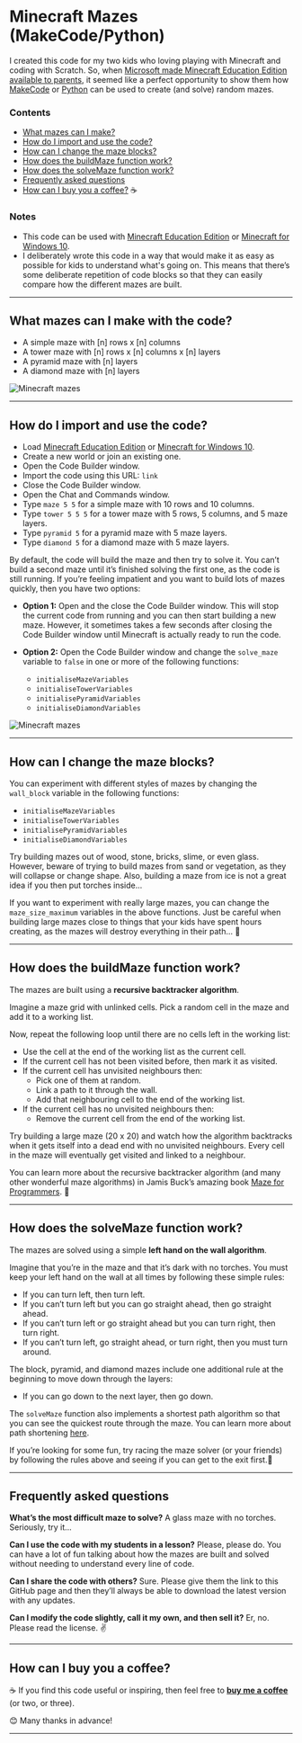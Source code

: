 # Minecraft Mazes (MakeCode/Python)

I created this code for my two kids who loving playing with Minecraft and coding with Scratch. So, when [Microsoft made Minecraft Education Edition available to parents](https://education.minecraft.net/en-us/get-started/parents?utm_source=github-minecraft-mazes), it seemed like a perfect opportunity to show them how [MakeCode](https://minecraft.makecode.com/setup) or [Python](https://education.minecraft.net/en-us/resources/computer-science-subject-kit/python-101) can be used to create (and solve) random mazes.

### Contents 
- [What mazes can I make?](#what-mazes-can-i-make-with-the-code)
- [How do I import and use the code?](#how-do-i-import-and-use-the-code)
- [How can I change the maze blocks?](#how-can-i-change-the-maze-blocks)
- [How does the buildMaze function work?](#how-does-the-buildmaze-function-work)
- [How does the solveMaze function work?](#how-does-the-solvemaze-function-work)
- [Frequently asked questions](#frequently-asked-questions)
- [How can I buy you a coffee?](#how-can-i-buy-you-a-coffee) ☕️

### Notes
- This code can be used with [Minecraft Education Edition](https://minecraft.makecode.com/setup/minecraft-education-edition) or [Minecraft for Windows 10](https://minecraft.makecode.com/setup/minecraft-windows10).
- I deliberately wrote this code in a way that would make it as easy as possible for kids to understand what's going on. This means that there’s some deliberate repetition of code blocks so that they can easily compare how the different mazes are built.

***

## What mazes can I make with the code?

- A simple maze with [n] rows x [n] columns
- A tower maze with [n] rows x [n] columns x [n] layers
- A pyramid maze with [n] layers
- A diamond maze with [n] layers

![Minecraft mazes](https://user-images.githubusercontent.com/88885429/143773500-601975f3-614e-4493-b8c2-215c22fa4bd4.png)

***

## How do I import and use the code?

- Load [Minecraft Education Edition](https://minecraft.makecode.com/setup/minecraft-education-edition) or [Minecraft for Windows 10](https://minecraft.makecode.com/setup/minecraft-windows10).
- Create a new world or join an existing one.
- Open the Code Builder window.
- Import the code using this URL: `link`
- Close the Code Builder window.
- Open the Chat and Commands window.
- Type `maze 5 5` for a simple maze with 10 rows and 10 columns.
- Type `tower 5 5 5` for a tower maze with 5 rows, 5 columns, and 5 maze layers.
- Type `pyramid 5` for a pyramid maze with 5 maze layers.
- Type `diamond 5` for a diamond maze with 5 maze layers.

By default, the code will build the maze and then try to solve it. You can’t build a second maze until it’s finished solving the first one, as the code is still running. If you’re feeling impatient and you want to build lots of mazes quickly, then you have two options:

- **Option 1:** Open and the close the Code Builder window. This will stop the current code from running and you can then start building a new maze. However, it sometimes takes a few seconds after closing the Code Builder window until Minecraft is actually ready to run the code.

- **Option 2:** Open the Code Builder window and change the `solve_maze` variable to `false` in one or more of the following functions:
  - `initialiseMazeVariables`
  - `initialiseTowerVariables`
  - `initialisePyramidVariables`
  - `initialiseDiamondVariables`

![Minecraft mazes](https://user-images.githubusercontent.com/88885429/143773358-dcded96b-eefa-4340-881f-48645a093ea2.png)

***

## How can I change the maze blocks?

You can experiment with different styles of mazes by changing the `wall_block` variable in the following functions:
- `initialiseMazeVariables`
- `initialiseTowerVariables`
- `initialisePyramidVariables`
- `initialiseDiamondVariables`

Try building mazes out of wood, stone, bricks, slime, or even glass. However, beware of trying to build mazes from sand or vegetation, as they will collapse or change shape. Also, building a maze from ice is not a great idea if you then put torches inside... 

If you want to experiment with really large mazes, you can change the `maze_size_maximum` variables in the above functions. Just be careful when building large mazes close to things that your kids have spent hours creating, as the mazes will destroy everything in their path... 🦖

***

## How does the buildMaze function work?

The mazes are built using a **recursive backtracker algorithm**. 

Imagine a maze grid with unlinked cells. Pick a random cell in the maze and add it to a working list. 

Now, repeat the following loop until there are no cells left in the working list:
- Use the cell at the end of the working list as the current cell.
- If the current cell has not been visited before, then mark it as visited.
- If the current cell has unvisited neighbours then:
  - Pick one of them at random.
  - Link a path to it through the wall.
  - Add that neighbouring cell to the end of the working list.
- If the current cell has no unvisited neighbours then: 
  - Remove the current cell from the end of the working list.

Try building a large maze (20 x 20) and watch how the algorithm backtracks when it gets itself into a dead end with no unvisited neighbours. Every cell in the maze will eventually get visited and linked to a neighbour.

You can learn more about the recursive backtracker algorithm (and many other wonderful maze algorithms) in Jamis Buck’s amazing book [Maze for Programmers](http://www.mazesforprogrammers.com?utm_source=github-minecraft-mazes-makecode). 🥁

***

## How does the solveMaze function work?

The mazes are solved using a simple **left hand on the wall algorithm**. 

Imagine that you’re in the maze and that it’s dark with no torches. You must keep your left hand on the wall at all times by following these simple rules:

- If you can turn left, then turn left.
- If you can’t turn left but you can go straight ahead, then go straight ahead.
- If you can’t turn left or go straight ahead but you can turn right, then turn right.
- If you can’t turn left, go straight ahead, or turn right, then you must turn around.

The block, pyramid, and diamond mazes include one additional rule at the beginning to move down through the layers:
- If you can go down to the next layer, then go down.

The `solveMaze` function also implements a shortest path algorithm so that you can see the quickest route through the maze. You can learn more about path shortening [here](https://patrickmccabemakes.com/tutorials/Maze_Solving?utm_source=github-minecraft-mazes-makecode). 

If you’re looking for some fun, try racing the maze solver (or your friends) by following the rules above and seeing if you can get to the exit first.🥇

*** 

## Frequently asked questions

**What’s the most difficult maze to solve?**
A glass maze with no torches. Seriously, try it…

**Can I use the code with my students in a lesson?**
Please, please do. You can have a lot of fun talking about how the mazes are built and solved without needing to understand every line of code.

**Can I share the code with others?**
Sure. Please give them the link to this GitHub page and then they’ll always be able to download the latest version with any updates.

**Can I modify the code slightly, call it my own, and then sell it?**
Er, no. Please read the license. ✌️

***

## How can I buy you a coffee? 

☕️ If you find this code useful or inspiring, then feel free to **[buy me a coffee](https://www.buymeacoffee.com/crux)** (or two, or three). 

😊 Many thanks in advance! 

***
